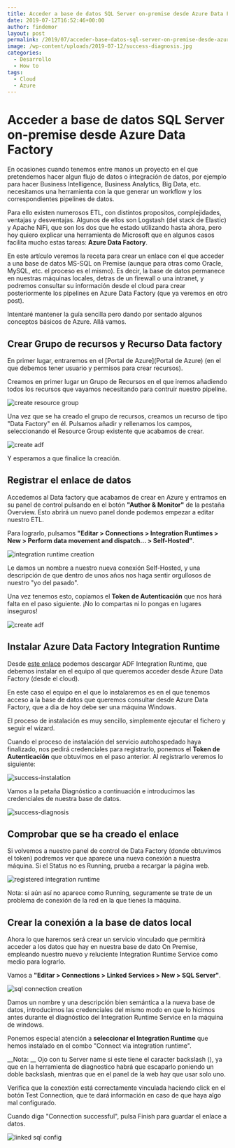 ```yaml
---
title: Acceder a base de datos SQL Server on-premise desde Azure Data Factory
date: 2019-07-12T16:52:46+00:00
author: findemor
layout: post
permalink: /2019/07/acceder-base-datos-sql-server-on-premise-desde-azure-data-factory/
image: /wp-content/uploads/2019-07-12/success-diagnosis.jpg
categories:
  - Desarrollo
  - How to
tags:
  - Cloud
  - Azure
---
```

# Acceder a base de datos SQL Server on-premise desde Azure Data Factory

En ocasiones cuando tenemos entre manos un proyecto en el que pretendemos hacer algun flujo de datos o integración de datos, por ejemplo para hacer Business Intelligence, Business Analytics, Big Data, etc. necesitamos una herramienta con la que generar un workflow y los correspondientes pipelines de datos. 

Para ello existen numerosos ETL, con distintos propositos, complejidades, ventajas y desventajas. Algunos de ellos son Logstash (del stack de Elastic) y Apache NiFi, que son los dos que he estado utilizando hasta ahora, pero hoy quiero explicar una herramienta de Microsoft que en algunos casos facilita mucho estas tareas: __Azure Data Factory__.

En este artículo veremos la receta para crear un enlace con el que acceder a una base de datos MS-SQL on Premise (aunque para otras como Oracle, MySQL, etc. el proceso es el mismo). Es decir, la base de datos permanece en nuestras máquinas locales, detras de un firewall o una intranet, y podremos consultar su información desde el cloud para crear posteriormente los pipelines en Azure Data Factory (que ya veremos en otro post).

Intentaré mantener la guía sencilla pero dando por sentado algunos conceptos básicos de Azure.
Allá vamos.

## Crear Grupo de recursos y Recurso Data factory

En primer lugar, entraremos en el [Portal de Azure](Portal de Azure) (en el que debemos tener usuario y permisos para crear recursos).

Creamos en primer lugar un Grupo de Recursos en el que iremos añadiendo todos los recursos que vayamos necesitando para contruir nuestro pipeline.

![create resource group](/wp-content/uploads/2019-07-12/resource-group-creation.jpg)

Una vez que se ha creado el grupo de recursos, creamos un recurso de tipo "Data Factory" en él. Pulsamos añadir y rellenamos los campos, seleccionando el Resource Group existente que acabamos de crear.

![create adf](/wp-content/uploads/2019-07-12/adf-creation.jpg)

Y esperamos a que finalice la creación.

## Registrar el enlace de datos

Accedemos al Data factory que acabamos de crear en Azure y entramos en su panel de control pulsando en el botón __"Author & Monitor"__ de la pestaña Overview. Esto abrirá un nuevo panel donde podemos empezar a editar nuestro ETL.

Para lograrlo, pulsamos __"Editar > Connections > Integration Runtimes > New > Perform data movement and dispatch... > Self-Hosted"__.

![integration runtime creation](/wp-content/uploads/2019-07-12/ir-creation.jpg)

Le damos un nombre a nuestro nueva conexión Self-Hosted, y una descripción de que dentro de unos años nos haga sentir orgullosos de nuestro "yo del pasado".

Una vez tenemos esto, copiamos el __Token de Autenticación__ que nos hará falta en el paso siguiente. ¡No lo compartas ni lo pongas en lugares inseguros!

![create adf](/wp-content/uploads/2019-07-12/ir-token.jpg)

## Instalar Azure Data Factory Integration Runtime

Desde [este enlace](https://www.microsoft.com/en-us/download/details.aspx?id=39717) podemos descargar ADF Integration Runtime, que debemos instalar en el equipo al que queremos acceder desde Azure Data Factory (desde el cloud).

En este caso el equipo en el que lo  instalaremos es en el que tenemos acceso a la base de datos que queremos consultar desde Azure Data Factory, que a dia de hoy debe ser una máquina Windows.

El proceso de instalación es muy sencillo, simplemente ejecutar el fichero y seguir el wizard.

Cuando el proceso de instalación del servicio autohospedado haya finalizado, nos pedirá credenciales para registrarlo, ponemos el __Token de Autenticación__ que obtuvimos en el paso anterior. Al registrarlo veremos lo siguiente:

![success-instalation](/wp-content/uploads/2019-07-12/success-instalation.jpg)

Vamos a la petaña Diagnóstico a continuación e introducimos las credenciales de nuestra base de datos.

![success-diagnosis](/wp-content/uploads/2019-07-12/success-diagnosis.jpg)

## Comprobar que se ha creado el enlace

Si volvemos a nuestro panel de control de Data Factory (donde obtuvimos el token) podremos ver que aparece una nueva conexión a nuestra máquina. Si el Status no es Running, prueba a recargar la página web.

![registered integration runtime](/wp-content/uploads/2019-07-12/registered-ir.jpg)

Nota: si aún así no aparece como Running, seguramente se trate de un problema de conexión de la red en la que tienes la máquina.

## Crear la conexión a la base de datos local

Ahora lo que haremos será crear un servicio vinculado que permitirá acceder a los datos que hay en nuestra base de dato On Premise, empleando nuestro nuevo y reluciente Integration Runtime Service como medio para lograrlo.

Vamos a __"Editar > Connections > Linked Services > New > SQL Server"__.

![sql connection creation](/wp-content/uploads/2019-07-12/sql-connection-creation.jpg)

Damos un nombre y una descripción bien semántica a la nueva base de datos, introducimos las credenciales del mismo modo en que lo hicimos antes durante el diagnóstico del Integration Runtime Service en la máquina de windows.

Ponemos especial atención a __seleccionar el Integration Runtime__ que hemos instalado en el combo "Connect via integration runtime".

__Nota: __ Ojo con tu Server name si este tiene el caracter backslash (\), ya que en la herramienta de diagnostico habrá que escaparlo poniendo un doble backslash, mientras que en el panel de la web hay que usar solo uno.

Verifica que la conextión está correctamente vinculada haciendo click en el botón Test Connection, que te dará información en caso de que haya algo mal configurado.

Cuando diga "Connection successful", pulsa Finish para guardar el enlace a datos.

![linked sql config](/wp-content/uploads/2019-07-12/linked-sql-config.jpg)
